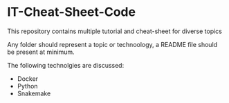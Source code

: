 # IT-Cheat-Sheet-Code

This repository contains multiple tutorial and cheat-sheet for diverse topics

Any folder should represent a topic or technoology, a README file should be present at minimum.

The following technolgies are discussed:

* Docker
* Python
* Snakemake
